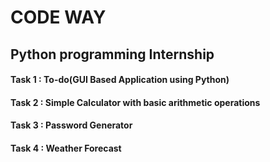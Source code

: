 <h1>CODE WAY</h1>
<h2> Python programming Internship</h2>

<h4>Task 1 : To-do(GUI Based Application using Python)</h4>
<h4>Task 2 : Simple Calculator with basic arithmetic operations</h4>
<h4>Task 3 : Password Generator</h4>
<h4>Task 4 : Weather Forecast</h4>
